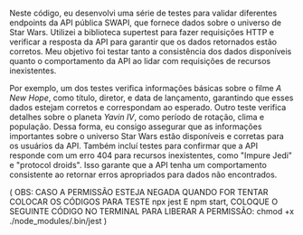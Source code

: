 Neste código, eu desenvolvi uma série de testes para validar diferentes endpoints da API pública SWAPI, que fornece dados sobre o universo de Star Wars. Utilizei a biblioteca supertest para fazer requisições HTTP e verificar a resposta da API para garantir que os dados retornados estão corretos. Meu objetivo foi testar tanto a consistência dos dados disponíveis quanto o comportamento da API ao lidar com requisições de recursos inexistentes.

Por exemplo, um dos testes verifica informações básicas sobre o filme *A New Hope*, como título, diretor, e data de lançamento, garantindo que esses dados estejam corretos e correspondam ao esperado. Outro teste verifica detalhes sobre o planeta *Yavin IV*, como período de rotação, clima e população. Dessa forma, eu consigo assegurar que as informações importantes sobre o universo Star Wars estão disponíveis e corretas para os usuários da API. Também incluí testes para confirmar que a API responde com um erro 404 para recursos inexistentes, como "Impure Jedi" e "protocol droids". Isso garante que a API tenha um comportamento consistente ao retornar erros apropriados para dados não encontrados.

( OBS: CASO A PERMISSÃO ESTEJA NEGADA QUANDO FOR TENTAR COLOCAR OS CÓDIGOS PARA TESTE npx jest E npm start, COLOQUE O SEGUINTE CÓDIGO NO TERMINAL PARA LIBERAR A PERMISSÃO: chmod +x ./node_modules/.bin/jest )
 
